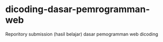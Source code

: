 # dicoding-dasar-pemrogramman-web
Reporitory submission (hasil belajar) dasar pemogramman web dicoding
